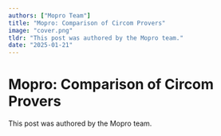 ```yaml
---
authors: ["Mopro Team"]
title: "Mopro: Comparison of Circom Provers"
image: "cover.png"
tldr: "This post was authored by the Mopro team."
date: "2025-01-21"
---
```


# Mopro: Comparison of Circom Provers

This post was authored by the Mopro team.
